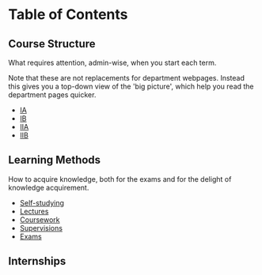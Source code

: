 # Table of Contents

## Course Structure

What requires attention, admin-wise, when you start each term.  

Note that these are not replacements for department webpages. Instead this gives you a top-down view of the 'big picture', which help you read the department pages quicker.

- [IA](./contents/Course%20structure/IA.md)
- [IB](./contents/Course%20structure/IB.md)
- [IIA](./contents/Course%20structure/IIA.md)
- [IIB](./contents/Course%20structure/IIB.md)

## Learning Methods

How to acquire knowledge, both for the exams and for the delight of knowledge acquirement.

- [Self-studying](./contents/Learning%20methods/Self-studying.md)
- [Lectures](./contents/Learning%20methods/Lectures.md)
- [Coursework](./contents/Learning%20methods/Coursework.md)
- [Supervisions](./contents/Learning%20methods/Supervisions.md)
- [Exams](./contents/Learning%20methods/Exams.md)

## Internships

<!-- 
Can start writing CV before Uni. Do and put personal projects in your CV. 
Start applying as early as possible, especially in IA Mich, in which you have more time than later.
-->